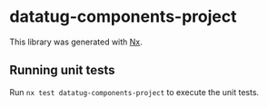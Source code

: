 # datatug-components-project

This library was generated with [Nx](https://nx.dev).

## Running unit tests

Run `nx test datatug-components-project` to execute the unit tests.
